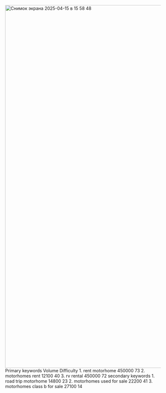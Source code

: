 <img width="1176" alt="Снимок экрана 2025-04-15 в 15 58 48" src="https://github.com/user-attachments/assets/9050436f-47e7-44ff-b11b-9d1a222eb66b" />
Primary keywords	Volume	Difficulty
1. rent motorhome	450000	73
2. motorhomes rent	12100	40
3. rv rental	450000	72
secondary keywords		
1. road trip motorhome	14800	23
2. motorhomes used for sale	22200	41
3. motorhomes class b for sale	27100	14

